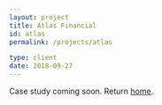 ```yaml
---
layout: project
title: Atlas Financial
id: atlas
permalink: /projects/atlas

type: client 
date: 2018-09-27
---
```


Case study coming soon. Return [home](/).